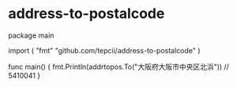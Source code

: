 # address-to-postalcode

package main

import (
  "fmt"
	"github.com/tepcii/address-to-postalcode"
)

func main() {
  fmt.Println(addrtopos.To("大阪府大阪市中央区北浜")) // 5410041
}
